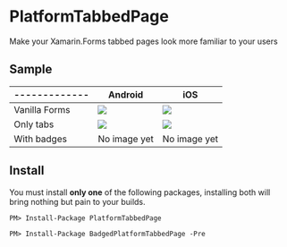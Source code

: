 # PlatformTabbedPage
Make your Xamarin.Forms tabbed pages look more familiar to your users  

## Sample

| ------------- | Android  | iOS |
| ------------- | ------------- | ------------- |
| Vanilla Forms | ![](https://media.giphy.com/media/l4FGoMd8dgNdGmlS8/giphy.gif)  | ![](https://media.giphy.com/media/l4FGBViPSdRinlMcg/giphy.gif) |
| Only tabs | ![](https://media.giphy.com/media/3oKIP581QGVRbP3Io8/giphy.gif)  | ![](https://media.giphy.com/media/l4FGICB9LNwsiyozm/giphy.gif) |
| With badges | No image yet  | No image yet  |

## Install  
You must install **only one** of the following packages, installing both will bring nothing but pain to your builds.  

`PM> Install-Package PlatformTabbedPage`   

`PM> Install-Package BadgedPlatformTabbedPage -Pre`  
